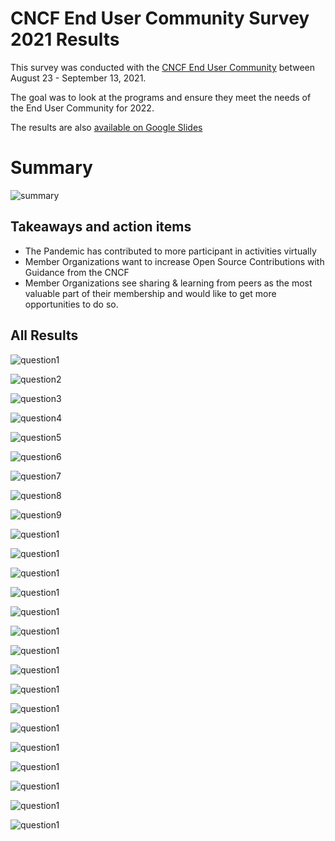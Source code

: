 # CNCF End User Community Survey 2021 Results

This survey was conducted with the [CNCF End User Community](https://www.cncf.io/people/end-user-community/) between August 23 - September 13, 2021.

The goal was to look at the programs and ensure they meet the needs of the End User Community for 2022.

The results are also [available on Google Slides](https://docs.google.com/presentation/d/1YO1n-N16ObskUQ54Zchn-fnAmcn715ZKMvs6_9plUPA/edit?usp=sharing)

# Summary

![summary](images/summary.jpg)

## Takeaways and action items

- The Pandemic has contributed to more participant in activities virtually
- Member Organizations want to increase Open Source Contributions with Guidance from the CNCF
- Member Organizations see sharing & learning from peers as the most valuable part of their membership and would like to get more opportunities to do so.

## All Results

![question1](images/q1.jpg)

![question2](images/q2.jpg)

![question3](images/q3.jpg)

![question4](images/q4.jpg)

![question5](images/q5.jpg)

![question6](images/q6.jpg)

![question7](images/q7.jpg)

![question8](images/q8.jpg)

![question9](images/q10.jpg)

![question1](images/q11.jpg)

![question1](images/q12.jpg)

![question1](images/q13.jpg)

![question1](images/q14.jpg)

![question1](images/q15.jpg)

![question1](images/q16.jpg)

![question1](images/q17.jpg)

![question1](images/q18.jpg)

![question1](images/q19.jpg)

![question1](images/q20.jpg)

![question1](images/q21.jpg)

![question1](images/q22.jpg)

![question1](images/q23.jpg)

![question1](images/q24.jpg)

![question1](images/q25.jpg)

![question1](images/q26.jpg)